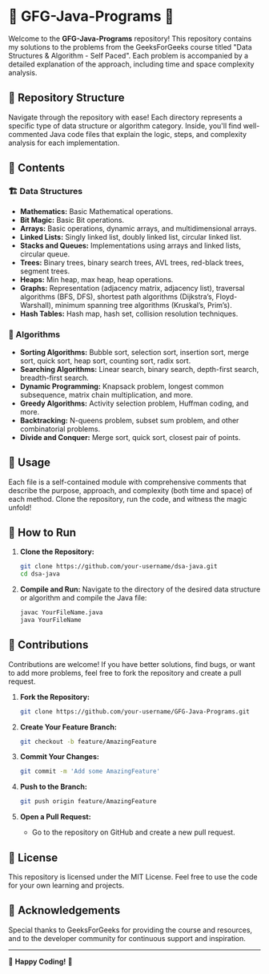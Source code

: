 # 🌟 GFG-Java-Programs 🌟

Welcome to the **GFG-Java-Programs** repository! This repository contains my solutions to the problems from the GeeksForGeeks course titled "Data Structures & Algorithm - Self Paced". Each problem is accompanied by a detailed explanation of the approach, including time and space complexity analysis.

## 📂 Repository Structure

Navigate through the repository with ease! Each directory represents a specific type of data structure or algorithm category. Inside, you'll find well-commented Java code files that explain the logic, steps, and complexity analysis for each implementation.

## 📜 Contents

### 🏗️ Data Structures
- **Mathematics:** Basic Mathematical operations.
- **Bit Magic:** Basic Bit operations.
- **Arrays:** Basic operations, dynamic arrays, and multidimensional arrays.
- **Linked Lists:** Singly linked list, doubly linked list, circular linked list.
- **Stacks and Queues:** Implementations using arrays and linked lists, circular queue.
- **Trees:** Binary trees, binary search trees, AVL trees, red-black trees, segment trees.
- **Heaps:** Min heap, max heap, heap operations.
- **Graphs:** Representation (adjacency matrix, adjacency list), traversal algorithms (BFS, DFS), shortest path algorithms (Dijkstra’s, Floyd-Warshall), minimum spanning tree algorithms (Kruskal’s, Prim’s).
- **Hash Tables:** Hash map, hash set, collision resolution techniques.

### 🔢 Algorithms
- **Sorting Algorithms:** Bubble sort, selection sort, insertion sort, merge sort, quick sort, heap sort, counting sort, radix sort.
- **Searching Algorithms:** Linear search, binary search, depth-first search, breadth-first search.
- **Dynamic Programming:** Knapsack problem, longest common subsequence, matrix chain multiplication, and more.
- **Greedy Algorithms:** Activity selection problem, Huffman coding, and more.
- **Backtracking:** N-queens problem, subset sum problem, and other combinatorial problems.
- **Divide and Conquer:** Merge sort, quick sort, closest pair of points.

## 🚀 Usage

Each file is a self-contained module with comprehensive comments that describe the purpose, approach, and complexity (both time and space) of each method. Clone the repository, run the code, and witness the magic unfold!

## 📜 How to Run

1. **Clone the Repository:**
    ```sh
    git clone https://github.com/your-username/dsa-java.git
    cd dsa-java
    ```

2. **Compile and Run:**
    Navigate to the directory of the desired data structure or algorithm and compile the Java file:
    ```sh
    javac YourFileName.java
    java YourFileName
    ```

## 🤝 Contributions

Contributions are welcome! If you have better solutions, find bugs, or want to add more problems, feel free to fork the repository and create a pull request.

1. **Fork the Repository:**
    ```sh
    git clone https://github.com/your-username/GFG-Java-Programs.git
    ```

2. **Create Your Feature Branch:**
    ```sh
    git checkout -b feature/AmazingFeature
    ```

3. **Commit Your Changes:**
    ```sh
    git commit -m 'Add some AmazingFeature'
    ```

4. **Push to the Branch:**
    ```sh
    git push origin feature/AmazingFeature
    ```

5. **Open a Pull Request:**
    - Go to the repository on GitHub and create a new pull request.

## 📜 License

This repository is licensed under the MIT License. Feel free to use the code for your own learning and projects.

## 🙏 Acknowledgements

Special thanks to GeeksForGeeks for providing the course and resources, and to the developer community for continuous support and inspiration.

---

🌟 **Happy Coding!** 🌟
